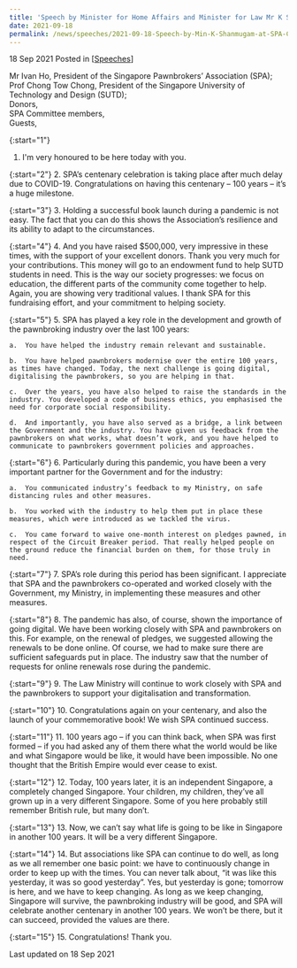 ```yaml
---
title: 'Speech by Minister for Home Affairs and Minister for Law Mr K Shanmugam at Singapore Pawnbrokers Association Commemorative Book Launch'
date: 2021-09-18
permalink: /news/speeches/2021-09-18-Speech-by-Min-K-Shanmugam-at-SPA-Commemorative-Book-Launch
---
```


18 Sep 2021 Posted in [[Speeches](/news/speeches)]

Mr Ivan Ho, President of the Singapore Pawnbrokers’ Association (SPA);<br>
Prof Chong Tow Chong, President of the Singapore University of Technology and Design (SUTD);<br>
Donors,<br>
SPA Committee members,<br>
Guests,<br>


{:start="1"}
1.	I'm very honoured to be here today with you.

{:start="2"}
2.	SPA’s centenary celebration is taking place after much delay due to COVID-19. Congratulations on having this centenary – 100 years – it’s a huge milestone.

{:start="3"}
3.	Holding a successful book launch during a pandemic is not easy. The fact that you can do this shows the Association’s resilience and its ability to adapt to the circumstances.

{:start="4"}
4.	And you have raised $500,000, very impressive in these times, with the support of your excellent donors. Thank you very much for your contributions. This money will go to an endowment fund to help SUTD students in need. This is the way our society progresses: we focus on education, the different parts of the community come together to help. Again, you are showing very traditional values. I thank SPA for this fundraising effort, and your commitment to helping society. 

{:start="5"}
5.	SPA has played a key role in the development and growth of the pawnbroking industry over the last 100 years:
 
    a.	You have helped the industry remain relevant and sustainable. 
    
    b.	You have helped pawnbrokers modernise over the entire 100 years, as times have changed. Today, the next challenge is going digital, digitalising the pawnbrokers, so you are helping in that.
    
    c.	Over the years, you have also helped to raise the standards in the industry. You developed a code of business ethics, you emphasised the need for corporate social responsibility.
    
    d.	And importantly, you have also served as a bridge, a link between the Government and the industry. You have given us feedback from the pawnbrokers on what works, what doesn’t work, and you have helped to communicate to pawnbrokers government policies and approaches. 
    
{:start="6"}
6.	Particularly during this pandemic, you have been a very important partner for the Government and for the industry:

    a.	You communicated industry’s feedback to my Ministry, on safe distancing rules and other measures. 
    
    b.	You worked with the industry to help them put in place these measures, which were introduced as we tackled the virus.
    
    c.	You came forward to waive one-month interest on pledges pawned, in respect of the Circuit Breaker period. That really helped people on the ground reduce the financial burden on them, for those truly in need. 

{:start="7"}
7.	SPA’s role during this period has been significant. I appreciate that SPA and the pawnbrokers co-operated and worked closely with the Government, my Ministry, in implementing these measures and other measures.

{:start="8"}
8.	The  pandemic has also, of course, shown the importance of going digital. We have been working closely with SPA and pawnbrokers on this. For example, on the renewal of pledges, we suggested allowing the renewals to be done online. Of course, we had to make sure there are sufficient safeguards put in place. The industry saw that the number of requests for online renewals rose during the pandemic. 

{:start="9"}
9.	The Law Ministry will continue to work closely with SPA and the pawnbrokers to support your digitalisation and transformation. 

{:start="10"}
10.	Congratulations again on your centenary, and also the launch of your commemorative book! We wish SPA continued success.    

{:start="11"}
11.	100 years ago – if you can think back, when SPA was first formed – if you had asked any of them there what the world would be like and what Singapore would be like, it would have been impossible. No one thought that the British Empire would ever cease to exist.

{:start="12"}
12.	Today, 100 years later, it is an independent Singapore, a completely changed Singapore. Your children, my children, they’ve all grown up in a very different Singapore. Some of you here probably still remember British rule, but many don’t. 

{:start="13"}
13.	Now, we can’t say what life is going to be like in Singapore in another 100 years. It will be a very different Singapore.
  
{:start="14"}
14.	But associations like SPA can continue to do well, as long as we all remember one basic point: we have to continuously change in order to keep up with the times. You can never talk about, “it was like this yesterday, it was so good yesterday”. Yes, but yesterday is gone; tomorrow is here, and we have to keep changing. As long as we keep changing, Singapore will survive, the pawnbroking industry will be good, and SPA will celebrate another centenary in another 100 years. We won’t be there, but it can succeed, provided the values are there. 

{:start="15"}
15.	Congratulations! Thank you.

<p class="right-side-updated">Last updated on 18 Sep 2021</p> 
